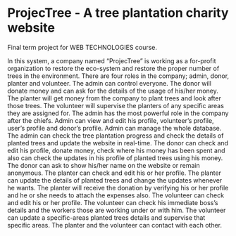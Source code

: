 # ProjecTree - A tree plantation charity website
Final term project for WEB TECHNOLOGIES course. 

In this system, a company named “ProjecTree” is working as a for-profit organization to restore the eco-system and restore the proper number of trees in the environment. There are four roles in the company; admin, donor, planter and volunteer. The admin can control everyone. The donor will donate money and can ask for the details of the usage of his/her money. The planter will get money from the company to plant trees and look after those trees. The volunteer will supervise the planters of any specific areas they are assigned for. The admin has the most powerful role in the company after the chiefs. Admin can view and edit his profile, volunteer’s profile, user’s profile and donor’s profile. Admin can manage the whole database. The admin can check the tree plantation progress and check the details of planted trees and update the website in real-time. The donor can check and edit his profile, donate money, check where his money has been spent and also can check the updates in his profile of planted trees using his money. The donor can ask to show his/her name on the website or remain anonymous. The planter can check and edit his or her profile. The planter can update the details of planted trees and change the updates whenever he wants. The planter will receive the donation by verifying his or her profile and he or she needs to attach the expenses also. The volunteer can check and edit his or her profile. The volunteer can check his immediate boss’s details and the workers those are working under or with him. The volunteer can update a specific-areas planted trees details and supervise that specific areas. The planter and the volunteer can contact with each other.
